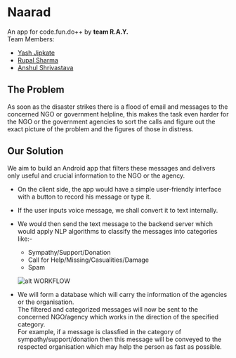 # Naarad
An app for code.fun.do++ by **team R.A.Y.** <br>
Team Members: <br>
* [Yash Jipkate](https://github.com/YashJipkate)<br>
* [Rupal Sharma](https://github.com/rsdel2007)<br>
* [Anshul Shrivastava](https://github.com/anshulll)<br>

## The Problem
As soon as the disaster strikes there is a flood of email and messages to the concerned NGO or government helpline, this makes the task even harder for the NGO or the government agencies to sort the calls and figure out the exact picture of the problem and the figures of those in distress.

## Our Solution
We aim to build an Android app that filters these messages and delivers only useful and crucial information to the NGO or the agency. 
  * On the client side, the app would have a simple user-friendly interface with a button to record his message or type it. 
  * If the user inputs voice message, we shall convert it to text internally. 
  * We would then send the text message to the backend server which would apply NLP algorithms to classify the messages into     categories like:-
    * Sympathy/Support/Donation
    * Call for Help/Missing/Casualities/Damage
    * Spam
    
    ![alt WORKFLOW](https://github.com/rsdel2007/Naarad/blob/master/Images/Workflow.jpeg)
    
    
  * We will form a database which will carry the information of the agencies or the organisation.<br>
  The filtered and categorized messages will now be sent to the concerned NGO/agency which works in the direction of the         specified category. <br>
  For example, if a message is classfied in the category of sympathy/support/donation then this message will be conveyed to the
  respected organisation which may help the person as fast as possible.
 


